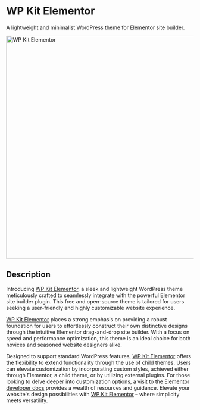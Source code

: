 # WP Kit Elementor

A lightweight and minimalist WordPress theme for Elementor site builder.

<p><a href="https://wpkit.pro/themes/wpkit-elementor"><img src="https://wpkit.pro/wp-content/uploads/wporg-theme-images/screenshot.png" width="600" height="auto" alt="WP Kit Elementor"></a></p>

## Description

Introducing [WP Kit Elementor](https://wpkit.pro/themes/wpkit-elementor/), a sleek and lightweight WordPress theme
meticulously crafted to seamlessly integrate with the powerful Elementor site builder plugin. This free and open-source
theme is tailored for users seeking a user-friendly and highly customizable website experience.

[WP Kit Elementor](https://wpkit.pro/themes/wpkit-elementor/) places a strong emphasis on providing a robust foundation
for users to effortlessly construct their own distinctive designs through the intuitive Elementor drag-and-drop site
builder. With a focus on speed and performance optimization, this theme is an ideal choice for both novices and seasoned
website designers alike.

Designed to support standard WordPress features, [WP Kit Elementor](https://wpkit.pro/themes/wpkit-elementor/) offers
the flexibility to extend functionality through the use of child themes. Users can elevate customization by
incorporating custom styles, achieved either through Elementor, a child theme, or by utilizing external plugins. For
those looking to delve deeper into customization options, a visit to
the [Elementor developer docs](https://developers.elementor.com/) provides a wealth of resources and guidance. Elevate
your website's design possibilities with [WP Kit Elementor](https://wpkit.pro/themes/wpkit-elementor/) – where
simplicity meets versatility.
